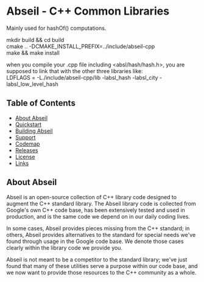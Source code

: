 # Abseil - C++ Common Libraries

Mainly used for hashOf() computations.

mkdir build && cd build  
cmake .. -DCMAKE_INSTALL_PREFIX=../include/abseil-cpp  
make && make install  

when you compile your .cpp file including <absl/hash/hash.h>, you are supposed to link that with the other three libraries like:  
LDFLAGS = -L./include/abseil-cpp/lib -labsl_hash -labsl_city -labsl_low_level_hash  

## Table of Contents

- [About Abseil](#about)
- [Quickstart](#quickstart)
- [Building Abseil](#build)
- [Support](#support)
- [Codemap](#codemap)
- [Releases](#releases)
- [License](#license)
- [Links](#links)

<a name="about"></a>
## About Abseil

Abseil is an open-source collection of C++ library code designed to augment
the C++ standard library. The Abseil library code is collected from Google's
own C++ code base, has been extensively tested and used in production, and
is the same code we depend on in our daily coding lives.

In some cases, Abseil provides pieces missing from the C++ standard; in
others, Abseil provides alternatives to the standard for special needs
we've found through usage in the Google code base. We denote those cases
clearly within the library code we provide you.

Abseil is not meant to be a competitor to the standard library; we've
just found that many of these utilities serve a purpose within our code
base, and we now want to provide those resources to the C++ community as
a whole.
